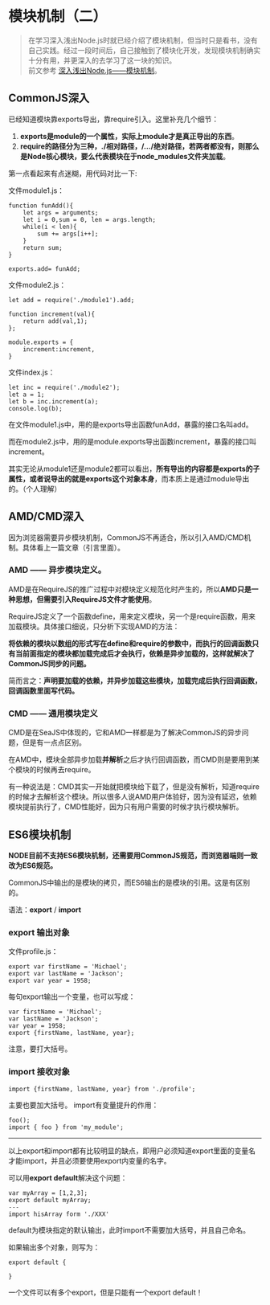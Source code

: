# 模块机制（二）
> 在学习深入浅出Node.js时就已经介绍了模块机制，但当时只是看书，没有自己实践。经过一段时间后，自己接触到了模块化开发，发现模块机制确实十分有用，并更深入的去学习了这一块的知识。  
> 前文参考 [深入浅出Node.js——模块机制](http://shallownight.com/#/article?id=9a241ff9c039 "深入浅出Node.js——模块机制")。

## CommonJS深入

已经知道模块靠exports导出，靠require引入。这里补充几个细节：

1. **exports是module的一个属性，实际上module才是真正导出的东西**。
2. **require的路径分为三种，./相对路径，/.../绝对路径，若两者都没有，则那么是Node核心模块，要么代表模块在于node_modules文件夹加载**。

第一点看起来有点迷糊，用代码对比一下:

文件module1.js：

	function funAdd(){
		let args = arguments;
		let i = 0,sum = 0, len = args.length;
		while(i < len){
			sum += args[i++];
		}
		return sum;
	}
	
	exports.add= funAdd;

文件module2.js：

	let add = require('./module1').add;
	
	function increment(val){
		return add(val,1);
	};
	
	module.exports = {
		increment:increment,
	}

文件index.js：

	let inc = require('./module2');
	let a = 1;
	let b = inc.increment(a);
	console.log(b);

在文件module1.js中，用的是exports导出函数funAdd，暴露的接口名叫add。  

而在module2.js中，用的是module.exports导出函数increment，暴露的接口叫increment。  

其实无论从module1还是module2都可以看出，**所有导出的内容都是exports的子属性，或者说导出的就是exports这个对象本身**，而本质上是通过module导出的。（个人理解）



## AMD/CMD深入

因为浏览器需要异步模块机制，CommonJS不再适合，所以引入AMD/CMD机制。具体看上一篇文章（引言里面）。

### AMD —— 异步模块定义。

AMD是在RequireJS的推广过程中对模块定义规范化时产生的，所以**AMD只是一种思想，但需要引入RequireJS文件才能使用**。

RequireJS定义了一个函数define，用来定义模块，另一个是require函数，用来加载模块。具体接口细说，只分析下实现AMD的方法：

**将依赖的模块以数组的形式写在define和require的参数中，而执行的回调函数只有当前面指定的模块都加载完成后才会执行，依赖是异步加载的，这样就解决了CommonJS同步的问题。**

简而言之：**声明要加载的依赖，并异步加载这些模块，加载完成后执行回调函数，回调函数里面写代码。**

### CMD —— 通用模块定义

CMD是在SeaJS中体现的，它和AMD一样都是为了解决CommonJS的异步问题，但是有一点点区别。

在AMD中，模块全部异步加载**并解析**之后才执行回调函数，而CMD则是要用到某个模块的时候再去require。

有一种说法是：CMD其实一开始就把模块给下载了，但是没有解析，知道require的时候才去解析这个模块。所以很多人说AMD用户体验好，因为没有延迟，依赖模块提前执行了，CMD性能好，因为只有用户需要的时候才执行模块解析。

## ES6模块机制

**NODE目前不支持ES6模块机制，还需要用CommonJS规范，而浏览器端则一致改为ES6规范。**

CommonJS中输出的是模块的拷贝，而ES6输出的是模块的引用。这是有区别的。

语法：**export** / **import**

### export 输出对象
文件profile.js：

	export var firstName = 'Michael';
	export var lastName = 'Jackson';
	export var year = 1958;
每句export输出一个变量，也可以写成：

	var firstName = 'Michael';
	var lastName = 'Jackson';
	var year = 1958;
	export {firstName, lastName, year};
注意，要打大括号。

### import 接收对象

	import {firstName, lastName, year} from './profile';
主要也要加大括号。
import有变量提升的作用：

	foo();
	import { foo } from 'my_module';

---
以上export和import都有比较明显的缺点，即用户必须知道export里面的变量名才能import，并且必须要使用export内变量的名字。

可以用**export default**解决这个问题：
	
	var myArray = [1,2,3];
	export default myArray;
	---
	import hisArray form './XXX'
default为模块指定的默认输出，此时import不需要加大括号，并且自己命名。

如果输出多个对象，则写为：

	export default {
		
	}
一个文件可以有多个export，但是只能有一个export default！